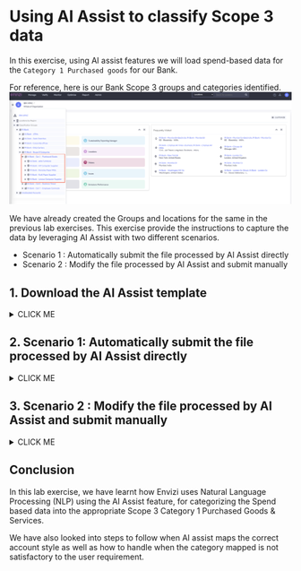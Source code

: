 # Using AI Assist to classify Scope 3 data

In this exercise, using AI assist features we will load spend-based data for the `Category 1 Purchased goods` for our Bank.

For reference, here is our Bank Scope 3 groups and categories identified.
<img src="images/Bank-Scope3-Cat1-PGS.png">

We have already created the  Groups and locations for the same in the previous lab exercises. This exercise provide the instructions to capture the data by leveraging AI Assist with two different scenarios. 
   - Scenario 1 : Automatically submit the file processed by AI Assist directly 
   - Scenario 2 : Modify the file processed by AI Assist and submit manually

## 1. Download the AI Assist template

<details><summary>CLICK ME</summary>

1. Click on `Manage` -> `Data Upload Templates`

<img src="images/AI-assist-download-templates-1.png">

2. Select the file `Account Setup and Data Load - AI Assist` , 

3. Click on `Actions` and `Download`

<img src="images/AI-assist-download-templates-2.png">

4. Open the downloaded file `Account Setup and Data Load - AI Assist.xlsx` contents.

5. Go through all the 4 sheets of the file carefully to get more insights on AI Assist feature
   - **Records to load              :** This is main data file which will be processed once uploaded into the system 
   - **Guidance                     :** Provides overview of AI Assist, important notes on how to use various fields, do and don't 
   - **Supported account styles     :** Provides list Account styles supported for Scope 3 - Category 1 Purchased Goods and Services in Envizi through Eora 66 Emission factor library
   - **Template fields definitions  :** - Details on field types , mandatory or optional, etc

<img src="images/AI-assist-templates-contents.png">

</details>

## 2. Scenario 1: Automatically submit the file processed by AI Assist directly 
<details><summary>CLICK ME</summary>

### 2.1 Upload file for AI Assist Processing

1. Make a copy of the template file 

2. Prepare the template file by filling relevant columns or take the sample file
`Account-Setup-and-Data-Load-AI-Assist-set1.xlsx` available [here](./files/data/AccountSetup-and-Data-Load-AI-Assist-set1.xlsx) or in the shared Box folder.

3. Verify the values of the mandatory fields
   - Organization 
   - Location
   - Record Start YYYY-MM-DD
   - Record End YYYY-MM-DD
   - Spend in USD
   - NLP Reference 1
<img src="images/Scope3-cat1-set1-file.png">

4. Navigate to Envizi UI and click on  `Manage` ->  `AI AssistFile Processing`
<img src="images/AI-assist-file-process-menu.png">

5. Click on `Upload For AI Processing`
<img src="images/AI-assist-Upload-for-AI-process.png">

6. Select the file with Scope 3 spend based data and `Save`
<img src="images/AI-Assist-select-file-for-process.png">

### 2.2 Download AI Assist processed file

7. Once the file status changed to `Complete`, click on `Actions` -> `Download Processed File`
<img src="images/AI-assist-Download-file-action.png">

### 2.3 Observe and Update the account style

8. Open the file 
<img src="images/AI-assist-Processed-file-set1-download.png">

9. Verify the value of the column `Account Style Caption` updated by AI Assit

<img src="images/AI-assist-Processed-file-set1-contents.png">    

Observe that the `Account style caption` is mapped correctly for the Cat 1 purchased goods activity data type based on the Natural language description provided in the NLP reference column. 

### 2.4 Upload the file Data loading

10. As we are satisfied with the account style mapped by AI Assist, we will proceed to load the data by uploading this file directly from AI Assist page.

Submit the file for data loading.  `Manage` -> `AI Assist File Processing` -> Select the file -> click on `ACTIONS` -> `Submit for Data Loading`

<img src="images/AI-assist-Processed-file-set1-load.png">      

### 2.5 Verify file upload status

11. Check the status of the field `Data Loading Status` and wait till it shows `Submitted` and Click on `GO TO FILES PROCESSED`

<img src="images/AI-assist-Processed-file-set1-load-submitted.png">      

12.   Verify `File Status`  as `Loaded` and no errors. 

<img src="images/AI-assist-Processed-file-set1-load-processed.png">    

### 2.6 Verify Account

13.  Verify the Accounts created and data loaded. Navigate to `Organization Hierarchy` -> pick `locationt` and view the `Accounts` 

<img src="images/AI-assist-Cat1-HP-Account-created.png">  

14.  Click on the `Account` to view Account Summary page and look at `Account style` and `Records` loaded

<img src="images/AI-assist-Cat1-HP-Account-Summary.png">      


This concludes the Scenario 1 lab using the AI assist feature for deriving the relevant Account style for the spend based data of Scope 3 Category1. 

</details>

## 3. Scenario 2 : Modify the file processed by AI Assist and submit manually
<details><summary>CLICK ME</summary>

The following exercise calls out a a scenario where the account style assigned by AI assist is not mapped to correct Scope 3 Category or data type. In such cases, users can take modify the account style according to their requirement and then upload the files manually. Lets follow the steps to replicate this scenario.

### 3.1 AI Assist File Processing

### 3.1 Upload file for AI Assist Processing

1. Take copy of the  sample file `Account-Setup-and-Data-Load-AI-Assist-set2.xlsx` from [here](./files/Account-Setup-and-Data-Load-AI-Assist-set2.xlsx) or from the shared Box folder.

2. Update the fields Organization and prefix of location as created in your hierarchy in the file.  The file content looks like

<img src="images/Scope3-cat1-set2-file.png"> 

3. Navigate to Envizi UI and click on  `Manage` ->  `AI Assist File Processing`

4. Click on `Upload For AI Processing` 

5. Select the file updated in step-2 and `Save`

### 3.2 Download AI Assisted processed File

6. Once the file status changed to `Complete`, click on `Actions` -> `Download Processed File`

<img src="images/AI-assist-file-set2-uploaded-for-ai.png">

7. Open the `downloaded` file which is processed by AI Assit

<img src="images/AI-assist-Processed-file-set2-contents.png">

<!-- 8. Verify the value of the column `Account Style Caption` updated by AI Assit

<img src="images/AI-assist-Processed-file-set1-contents.png">     -->

### 3.3 Observe and Update the account style

8. Observe that the `Account style caption` column against each spend data.  Apart from Records/ Row 1, for the rest it is mapped correctly

For Row 1, the spend data is related to computers and laptops purchased, however AI Assist mapped to it as `S3.1 - Other real estate, general - USD or local` , which is incorrect. 

9. Update the `Account style caption` for the Row 1 to `S3.1 - Computer and electronic products - USD or local`
You can click on `Account style caption`  drop-down to chose  the correct one or can refer to sheet `Supported account styles`

<img src="images/AI-assist-Processed-file-set2-contents-updated-by-user.png">

### 3.4 Upload the file for data loading

10. As we have modified the file after AI Assist processing, we can't directly submit the file for data loading as we did in the previous exercise. Here, we need to manual provide the file to upload. 

`Manage` -> `AI Assist File Processing` -> Select the file -> click on `UPLOAD DIRECTLY TO DATA LOADING`
<img src="images/AI-assist-Processed-file-set2-load-manual.png">

### 3.5 Verify file upload status

11. Check the status of the file from AI Assist page. Observe the filed status  - `AI Processing Status` - `Not Applicable` . This is because, the file we have uploaded is already having the `Account style caption` filled. AI Assist only process the rows if the `Account style caption` is blank and the `NLP reference 1` column is filled. 
<img src="images/AI-assist-Processed-file-set2-load-status.png">

12.  Click on `GO TO FILES PROCESSED` , which shows the file status and the number of accounts created. 
<img src="images/AI-assist-Processed-file-set2-load-processed.png">

Observe the values of the fields `File Status` , `Records In`, `Records Out` and `Delivered By`

### 3.6 Verify Account Summary

13. For the locations specificed in the data loading file, verify that  the accounts are created and the records are loaded by navigating through the `Organization Hierarchy` or going to the `Manage`-> `Location` -> `Accounts` -> view each account details .

This concludes the exercise. Happy Learning !
</details>

## Conclusion

In this lab exercise, we have learnt how Envizi uses Natural Language Processing (NLP) using the AI Assist feature, for categorizing the Spend based data into the appropriate Scope 3 Category 1 Purchased Goods & Services. 

 We have also looked into steps to follow when AI assist maps the correct account style as well as how to handle when the category mapped is not satisfactory to the user requirement. 

